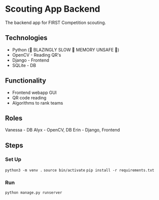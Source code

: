 # Scouting App Backend
The backend app for FIRST Competition scouting.

## Technologies
- Python (🚀 BLAZINGLY SLOW 🚀 MEMORY UNSAFE 🚀)
- OpenCV - Reading QR's
- Django - Frontend
- SQLite - DB

## Functionality
- Frontend webapp GUI
- QR code reading
- Algorithms to rank teams

## Roles
Vanessa - DB
Alyx - OpenCV, DB
Erin - Django, Frontend

## Steps
### Set Up
`python3 -m venv .`
`source bin/activate`
`pip install -r requirements.txt`

### Run
`python manage.py runserver`
